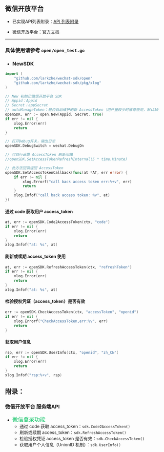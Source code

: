 ## 微信开放平台

- 已实现API列表附录：[API 列表附录](https://github.com/larkzhe/wechat-sdk/blob/main/doc/public.md#%E9%99%84%E5%BD%95)

- 微信开放平台：[官方文档](https://developers.weixin.qq.com/doc/oplatform/Mobile_App/Resource_Center_Homepage.html)

---

### 具体使用请参考 `open/open_test.go`

- ### NewSDK

```go
import (
    "github.com/larkzhe/wechat-sdk/open"
    "github.com/larkzhe/wechat-sdk/pkg/xlog"
)

// New 初始化微信开放平台 SDK
// Appid：Appid
// Secret：appSecret
// autoManageToken：是否自动维护刷新 AccessToken（用户量较少时推荐使用，默认10分钟轮询检测一次，发现有效期小于1.5倍轮询时间时，自动刷新）
openSDK, err := open.New(Appid, Secret, true)
if err != nil {
    xlog.Error(err)
    return
}

// 打开Debug开关，输出日志
openSDK.DebugSwitch = wechat.DebugOn

// 可自行设置 AccessToken 刷新间隔
//openSDK.SetAccessTokenRefreshInternal(5 * time.Minute)

// 此方法回调返回 AccessToken
openSDK.SetAccessTokenCallback(func(at *AT, err error) {
    if err != nil {
        xlog.Errorf("call back access token err:%+v", err)
        return
    }
    xlog.Infof("call back access token: %v", at)
})
```

#### 通过 code 获取用户 access_token

```go
at, err := openSDK.Code2AccessToken(ctx, "code")
if err != nil {
    xlog.Error(err)
    return
}
xlog.Infof("at: %s", at)
```

#### 刷新或续期 access_token 使用

```go
at, err := openSDK.RefreshAccessToken(ctx, "refreshToken")
if err != nil {
    xlog.Error(err)
    return
}
xlog.Infof("at: %s", at)
```

#### 检验授权凭证（access_token）是否有效

```go
err := openSDK.CheckAccessToken(ctx, "accessToken", "openid")
if err != nil {
    xlog.Errorf("CheckAccessToken,err:%v", err)
    return
}
```

#### 获取用户信息

```go
rsp, err := openSDK.UserInfo(ctx, "openid", "zh_CN")
if err != nil {
    xlog.Error(err)
    return
}
xlog.Infof("rsp:%+v", rsp)
```

## 附录：

### 微信开放平台 服务端API

* <font color='#07C160' size='4'>微信登录功能</font>
	* 通过 code 获取 access_token：`sdk.Code2AccessToken()`
	* 刷新或续期 access_token：`sdk.RefreshAccessToken()`
	* 检验授权凭证 access_token 是否有效：`sdk.CheckAccessToken()`
	* 获取用户个人信息（UnionID 机制）：`sdk.UserInfo()`